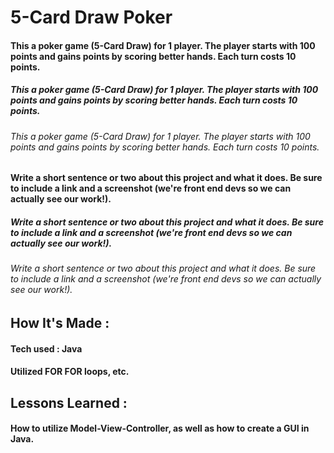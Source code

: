 # 5-Card Draw Poker
#### This a poker game (5-Card Draw) for 1 player. The player starts with 100 points and gains points by scoring better hands. Each turn costs 10 points.
##### This a poker game (5-Card Draw) for 1 player. The player starts with 100 points and gains points by scoring better hands. Each turn costs 10 points.
###### This a poker game (5-Card Draw) for 1 player. The player starts with 100 points and gains points by scoring better hands. Each turn costs 10 points.

#### Write a short sentence or two about this project and what it does. Be sure to include a link and a screenshot (we're front end devs so we can actually see our work!).
##### Write a short sentence or two about this project and what it does. Be sure to include a link and a screenshot (we're front end devs so we can actually see our work!).
###### Write a short sentence or two about this project and what it does. Be sure to include a link and a screenshot (we're front end devs so we can actually see our work!).

## How It's Made :
#### **Tech used** : Java
#### Utilized **FOR** __FOR__ loops, etc.

## Lessons Learned :
#### How to utilize Model-View-Controller, as well as how to create a GUI in Java.